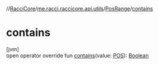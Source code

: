 //[RacciCore](../../../index.md)/[me.racci.raccicore.api.utils](../index.md)/[PosRange](index.md)/[contains](contains.md)

# contains

[jvm]\
open operator override fun [contains](contains.md)(value: [POS](index.md)): [Boolean](https://kotlinlang.org/api/latest/jvm/stdlib/kotlin/-boolean/index.html)
